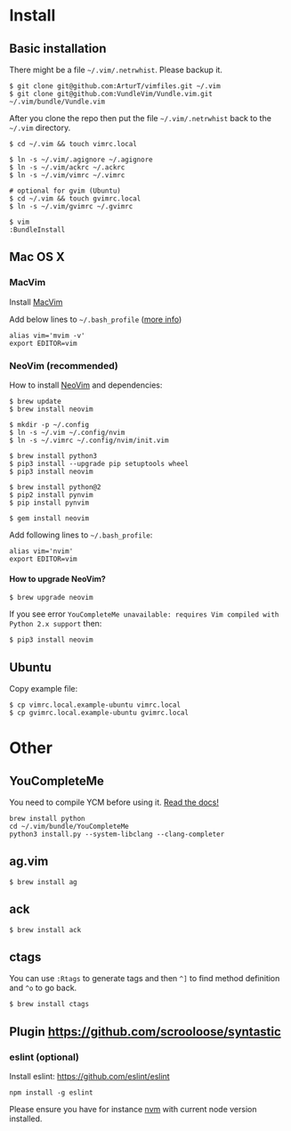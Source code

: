 # Install

## Basic installation

There might be a file `~/.vim/.netrwhist`. Please backup it.

```
$ git clone git@github.com:ArturT/vimfiles.git ~/.vim
$ git clone git@github.com:VundleVim/Vundle.vim.git ~/.vim/bundle/Vundle.vim
```

After you clone the repo then put the file `~/.vim/.netrwhist` back to the `~/.vim` directory.
 
```
$ cd ~/.vim && touch vimrc.local

$ ln -s ~/.vim/.agignore ~/.agignore
$ ln -s ~/.vim/ackrc ~/.ackrc
$ ln -s ~/.vim/vimrc ~/.vimrc

# optional for gvim (Ubuntu)
$ cd ~/.vim && touch gvimrc.local
$ ln -s ~/.vim/gvimrc ~/.gvimrc

$ vim
:BundleInstall
```

## Mac OS X

### MacVim

Install [MacVim](http://code.google.com/p/macvim/)

Add below lines to `~/.bash_profile` ([more info](http://apple.stackexchange.com/questions/14299/replaced-usr-bin-vim-now-i-get-error-messages/14317#14317))

```
alias vim='mvim -v'
export EDITOR=vim
```

### NeoVim (recommended)

How to install [NeoVim](https://github.com/neovim/neovim) and dependencies:

```
$ brew update
$ brew install neovim

$ mkdir -p ~/.config
$ ln -s ~/.vim ~/.config/nvim
$ ln -s ~/.vimrc ~/.config/nvim/init.vim

$ brew install python3
$ pip3 install --upgrade pip setuptools wheel
$ pip3 install neovim

$ brew install python@2
$ pip2 install pynvim
$ pip install pynvim

$ gem install neovim
```

Add following lines to `~/.bash_profile`:

```
alias vim='nvim'
export EDITOR=vim
```

#### How to upgrade NeoVim?

```
$ brew upgrade neovim
```

If you see error `YouCompleteMe unavailable: requires Vim compiled with Python 2.x support` then:

```
$ pip3 install neovim
```

## Ubuntu

Copy example file:

```
$ cp vimrc.local.example-ubuntu vimrc.local
$ cp gvimrc.local.example-ubuntu gvimrc.local
```

# Other

## YouCompleteMe

You need to compile YCM before using it. [Read the docs!](https://github.com/Valloric/YouCompleteMe)

```
brew install python
cd ~/.vim/bundle/YouCompleteMe
python3 install.py --system-libclang --clang-completer
```

## ag.vim

```
$ brew install ag
```

## ack

```
$ brew install ack
```

## ctags

You can use `:Rtags` to generate tags and then `^]` to find method definition and `^o` to go back.

```
$ brew install ctags
```

## Plugin https://github.com/scrooloose/syntastic


### eslint (optional)

Install eslint: https://github.com/eslint/eslint

```
npm install -g eslint
```

Please ensure you have for instance [nvm](https://github.com/creationix/nvm) with current node version installed.
